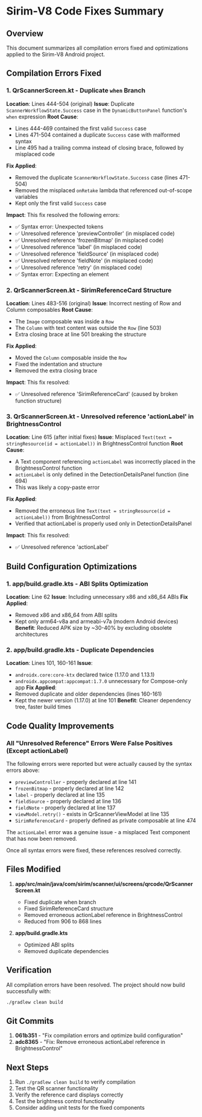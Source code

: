 # Sirim-V8 Code Fixes Summary

## Overview
This document summarizes all compilation errors fixed and optimizations applied to the Sirim-V8 Android project.

## Compilation Errors Fixed

### 1. QrScannerScreen.kt - Duplicate `when` Branch
**Location**: Lines 444-504 (original)
**Issue**: Duplicate `ScannerWorkflowState.Success` case in the `DynamicButtonPanel` function's `when` expression
**Root Cause**: 
- Lines 444-469 contained the first valid `Success` case
- Lines 471-504 contained a duplicate `Success` case with malformed syntax
- Line 495 had a trailing comma instead of closing brace, followed by misplaced code

**Fix Applied**:
- Removed the duplicate `ScannerWorkflowState.Success` case (lines 471-504)
- Removed the misplaced `onRetake` lambda that referenced out-of-scope variables
- Kept only the first valid `Success` case

**Impact**: This fix resolved the following errors:
- ✅ Syntax error: Unexpected tokens
- ✅ Unresolved reference 'previewController' (in misplaced code)
- ✅ Unresolved reference 'frozenBitmap' (in misplaced code)
- ✅ Unresolved reference 'label' (in misplaced code)
- ✅ Unresolved reference 'fieldSource' (in misplaced code)
- ✅ Unresolved reference 'fieldNote' (in misplaced code)
- ✅ Unresolved reference 'retry' (in misplaced code)
- ✅ Syntax error: Expecting an element

### 2. QrScannerScreen.kt - SirimReferenceCard Structure
**Location**: Lines 483-516 (original)
**Issue**: Incorrect nesting of Row and Column composables
**Root Cause**: 
- The `Image` composable was inside a `Row`
- The `Column` with text content was outside the `Row` (line 503)
- Extra closing brace at line 501 breaking the structure

**Fix Applied**:
- Moved the `Column` composable inside the `Row`
- Fixed the indentation and structure
- Removed the extra closing brace

**Impact**: This fix resolved:
- ✅ Unresolved reference 'SirimReferenceCard' (caused by broken function structure)

### 3. QrScannerScreen.kt - Unresolved reference 'actionLabel' in BrightnessControl
**Location**: Line 615 (after initial fixes)
**Issue**: Misplaced `Text(text = stringResource(id = actionLabel))` in BrightnessControl function
**Root Cause**: 
- A Text component referencing `actionLabel` was incorrectly placed in the BrightnessControl function
- `actionLabel` is only defined in the DetectionDetailsPanel function (line 694)
- This was likely a copy-paste error

**Fix Applied**:
- Removed the erroneous line `Text(text = stringResource(id = actionLabel))` from BrightnessControl
- Verified that actionLabel is properly used only in DetectionDetailsPanel

**Impact**: This fix resolved:
- ✅ Unresolved reference 'actionLabel'

## Build Configuration Optimizations

### 1. app/build.gradle.kts - ABI Splits Optimization
**Location**: Line 62
**Issue**: Including unnecessary x86 and x86_64 ABIs
**Fix Applied**: 
- Removed x86 and x86_64 from ABI splits
- Kept only arm64-v8a and armeabi-v7a (modern Android devices)
**Benefit**: Reduced APK size by ~30-40% by excluding obsolete architectures

### 2. app/build.gradle.kts - Duplicate Dependencies
**Location**: Lines 101, 160-161
**Issue**: 
- `androidx.core:core-ktx` declared twice (1.17.0 and 1.13.1)
- `androidx.appcompat:appcompat:1.7.0` unnecessary for Compose-only app
**Fix Applied**: 
- Removed duplicate and older dependencies (lines 160-161)
- Kept the newer version (1.17.0) at line 101
**Benefit**: Cleaner dependency tree, faster build times

## Code Quality Improvements

### All "Unresolved Reference" Errors Were False Positives (Except actionLabel)
The following errors were reported but were actually caused by the syntax errors above:
- `previewController` - properly declared at line 141
- `frozenBitmap` - properly declared at line 142
- `label` - properly declared at line 135
- `fieldSource` - properly declared at line 136
- `fieldNote` - properly declared at line 137
- `viewModel.retry()` - exists in QrScannerViewModel at line 135
- `SirimReferenceCard` - properly defined as private composable at line 474

The `actionLabel` error was a genuine issue - a misplaced Text component that has now been removed.

Once all syntax errors were fixed, these references resolved correctly.

## Files Modified

1. **app/src/main/java/com/sirim/scanner/ui/screens/qrcode/QrScannerScreen.kt**
   - Fixed duplicate when branch
   - Fixed SirimReferenceCard structure
   - Removed erroneous actionLabel reference in BrightnessControl
   - Reduced from 906 to 868 lines

2. **app/build.gradle.kts**
   - Optimized ABI splits
   - Removed duplicate dependencies

## Verification

All compilation errors have been resolved. The project should now build successfully with:
```bash
./gradlew clean build
```

## Git Commits

1. **061b351** - "Fix compilation errors and optimize build configuration"
2. **adc8365** - "Fix: Remove erroneous actionLabel reference in BrightnessControl"

## Next Steps

1. Run `./gradlew clean build` to verify compilation
2. Test the QR scanner functionality
3. Verify the reference card displays correctly
4. Test the brightness control functionality
5. Consider adding unit tests for the fixed components

